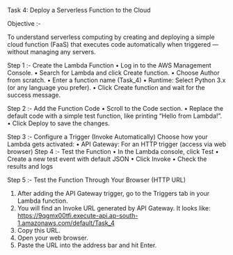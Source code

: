 Task 4: Deploy a Serverless Function to the Cloud

Objective :-

To understand serverless computing  by creating and deploying a simple cloud function (FaaS)  that executes code automatically when triggered — without managing any servers.

Step 1 :-  Create the Lambda Function
•	Log in to the AWS Management Console.
•	Search for Lambda and click Create function.
•	Choose Author from scratch.
•	Enter a function name (Task_4)
•	Runtime: Select Python 3.x (or any language you prefer).
•	Click Create function and wait for the success message.

Step 2 :- Add the Function Code
•	Scroll to the Code section.
•	Replace the default code with a simple test function, like printing “Hello from Lambda!”.
•	Click Deploy to save the changes.


Step 3 :- Configure a Trigger (Invoke Automatically)
Choose how your Lambda gets activated:
•	API Gateway: For an HTTP trigger (access via web browser)
Step 4 :- Test the Function
•	In the Lambda console, click Test
•	Create a new test event with default JSON
•	Click Invoke
•	Check the results and logs


Step 5 :- Test the Function Through Your Browser (HTTP URL)
1.	After adding the API Gateway trigger, go to the Triggers tab in your Lambda function.
2.	You will find an Invoke URL generated by API Gateway. It looks like:
https://9qgmx00tfi.execute-api.ap-south-1.amazonaws.com/default/Task_4
3.	Copy this URL.
4.	Open your web browser.
5.	Paste the URL into the address bar and hit Enter.

